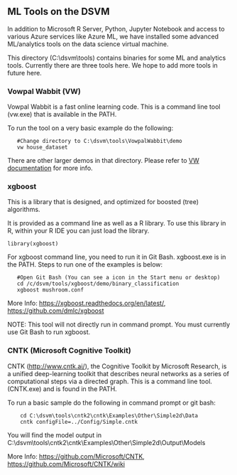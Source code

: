 ## ML Tools on the DSVM

In addition to Microsoft R Server, Python, Jupyter Notebook and access to various Azure services like Azure ML, we have installed some advanced ML/analytics tools on the data science virtual machine. 

This directory (C:\dsvm\tools\) contains binaries for some ML and analytics tools. Currently there are three tools here. We hope to add more tools in future here. 

### Vowpal Wabbit (VW)
Vowpal Wabbit is a fast online learning code. This is a command line tool (vw.exe) that is available in the PATH. 

To run the tool on a very basic example do the following: 

       #Change directory to C:\dsvm\tools\VowpalWabbit\demo
       vw house_dataset

There are other larger demos in that directory. Please refer to [VW documentation](https://github.com/JohnLangford/vowpal_wabbit) for more info. 

### xgboost

This is a library that is designed, and optimized for boosted (tree) algorithms. 

It is provided as a command line as well as a R library. To use this library in R, within your R IDE you can just load the library.

	library(xgboost)

For xgboost command line, you need to run it in Git Bash. xgboost.exe is in the PATH. Steps to run one of the examples is below:

       #Open Git Bash (You can see a icon in the Start menu or desktop)
       cd /c/dsvm/tools/xgboost/demo/binary_classification
       xgboost mushroom.conf

More Info: https://xgboost.readthedocs.org/en/latest/, https://github.com/dmlc/xgboost

NOTE: This tool will not directly run in command prompt. You must currently use Git Bash to run xgboost. 

### CNTK (Microsoft Cognitive Toolkit)

CNTK (http://www.cntk.ai/), the Cognitive Toolkit by Microsoft Research, is a unified deep-learning toolkit that describes neural networks as a series of computational steps via a directed graph. This is a command line tool. (CNTK.exe) and is found in the PATH. 

To run a basic sample do the following in command prompt or git bash:

        cd C:\dsvm\tools\cntk2\cntk\Examples\Other\Simple2d\Data
        cntk configFile=../Config/Simple.cntk

You will find the model output in C:\dsvm\tools\cntk2\cntk\Examples\Other\Simple2d\Output\Models

More Info: https://github.com/Microsoft/CNTK, https://github.com/Microsoft/CNTK/wiki




